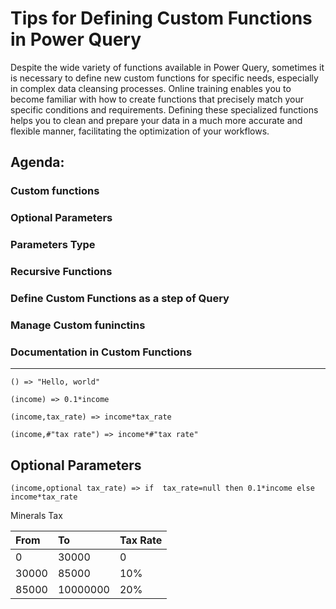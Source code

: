 # Tips for Defining Custom Functions in Power Query

Despite the wide variety of functions available in Power Query, sometimes it is necessary to define new custom functions for specific needs, especially in complex data cleansing processes. Online training enables you to become familiar with how to create functions that precisely match your specific conditions and requirements. Defining these specialized functions helps you to clean and prepare your data in a much more accurate and flexible manner, facilitating the optimization of your workflows.


## Agenda:
### Custom functions
### Optional Parameters
### Parameters Type
### Recursive Functions
### Define Custom Functions as a step of Query
### Manage Custom funinctins
### Documentation in Custom Functions
___


```powerquery-m
() => "Hello, world"
```


```powerquery-m
(income) => 0.1*income
```

```powerquery-m
(income,tax_rate) => income*tax_rate
```

```powerquery-m
(income,#"tax rate") => income*#"tax rate"
```

## Optional Parameters

```powerquery-m
(income,optional tax_rate) => if  tax_rate=null then 0.1*income else income*tax_rate
```

Minerals Tax


| From | To | Tax Rate |
|:-- | :-- | :-- |
| 0 | 30000 | 0 |
| 30000 | 85000 | 10% |
| 85000 | 10000000 | 20% |





